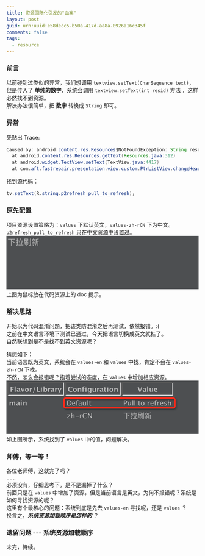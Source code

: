 ```yaml
---
title: 资源国际化引发的"血案"
layout: post
guid: urn:uuid:e58decc5-b50a-417d-aa8a-0926a16c345f
comments: false
tags:
  - resource
---
```


### 前言
以前碰到过类似的异常，我们想调用 `textview.setText(CharSequence text)`，但是传入了 **单纯的数字**，系统会调用 `textview.setText(int resid)` 方法 ，这样必然找不到资源。  
解决办法很简单，把 **数字** 转换成 `String` 即可。

### 异常
先贴出 Trace:

```java
Caused by: android.content.res.Resources$NotFoundException: String resource ID #0x7f07011e
  at android.content.res.Resources.getText(Resources.java:312)
  at android.widget.TextView.setText(TextView.java:4417)
  at com.aft.fastrepair.presentation.view.custom.PtrListView.changeHeaderViewByState(SourceFile:999)
```

找到源代码：

```java
tv.setText(R.string.p2refresh_pull_to_refresh);
```
### 原先配置
项目资源设置策略为：`values` 下默认英文，`values-zh-rCN` 下为中文。  
`p2refresh_pull_to_refresh` 只在中文资源中设置过。  
![only-set-in-values-zh-rCN](/media/files/2015/11/16/incomplete_resource.png)
上图为鼠标放在代码资源上的 doc 提示。

### 解决思路
开始以为代码混淆问题，把该类防混淆之后再测试，依然报错。:(  
之前在中文语言环境下测试已通过，今天把语言切换成英文就挂了。  
自然联想到是不是找不到英文资源呢？

猜想如下：  
当前语言既为英文，系统会在 `values-en` 和 `values` 中找，肯定不会在 `values-zh-rCN` 下找。  
不然，怎么会报错呢？抱着尝试的态度，在 `values` 中增加相应资源。  
![set-in-values-and-values-zh-rCN](/media/files/2015/11/16/complete_resource.png)
如上图所示，系统找到了 `values` 中的值，问题解决。

### 师傅，等一等！
各位老师傅，这就完了吗？  
......  
必须没有，仔细思考下，是不是漏掉了什么？  
前面只是在 `values` 中增加了资源，但是当前语言是英文，为何不报错呢？系统是如何寻找资源的呢？  
这里有个最核心的问题：系统到底是先去 `values-en` 寻找呢，还是 `values` ？  
换言之，***系统资源加载顺序是怎样的*** ？

### 遗留问题 --- 系统资源加载顺序
未完，待续。
